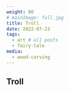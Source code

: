 ```yaml
---
weight: 80
# mainImage: full.jpg
title: Troll
date: 2022-07-23
tags:
  - art # all posts
  - fairy-tale
media:
  - wood-carving
---
```


## Troll
